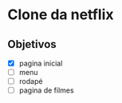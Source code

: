 # Clone da netflix

## Objetivos
- [x] pagina inicial
- [ ] menu
- [ ] rodapé
- [ ] pagina de filmes